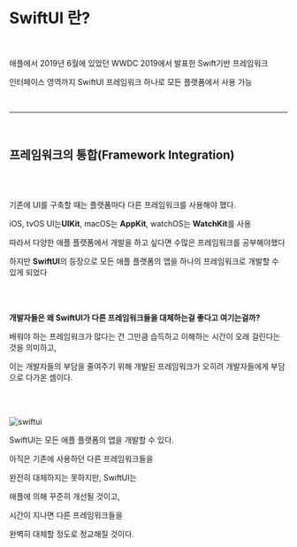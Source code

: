 # SwiftUI 란?
<br><br>
애플에서 2019년 6월에 있었던 WWDC 2019에서 발표한 Swift기반 프레임워크

인터페이스 영역까지 SwiftUI 프레임워크 하나로 모든 플랫폼에서 사용 가능

<br>

---
<br>

## 프레임워크의 통합(Framework Integration)

<br><br>

기존에 UI를 구축할 때는 플랫폼마다 다른 프레임워크를 사용해야 했다. 

iOS, tvOS UI는**UIKit**, macOS는 **AppKit**, watchOS는 **WatchKit**를 사용

따라서 다양한 애플 플랫폼에서 개발을 하고 싶다면 수많은 프레임워크를 공부해야했다

하지만 **SwiftUI**의 등장으로 모든 애플 플랫폼의 앱을 하나의 프레임워크로 개발할 수 있게 되었다

<br><br>

**개발자들은 왜 SwiftUI가 다른 프레임워크들을 대체하는걸 좋다고 여기는걸까?**

배워야 하는 프레임워크가 많다는 건 그만큼 습득하고 이해하는 시간이 오래 걸린다는 것을 의미하고,

이는 개발자들의 부담을 줄여주기 위해 개발된 프레임워크가 오히려 개발자들에게 부담으로 다가온 셈이다.

<br><br>

![swiftui](https://velog.velcdn.com/images/dassy_zh/post/44e1107a-506e-4f46-9e79-7faac3a55144/image.jpeg)
<br>

SwiftUI는 모든 애플 플랫폼의 앱을 개발할 수 있다. 

아직은 기존에 사용하던 다른 프레임워크들을 

완전히 대체하지는 못하지만, SwiftUI는 

애플에 의해 꾸준히 개선될 것이고, 

시간이 지나면 다른 프레임워크들을 

완벽히 대체할 정도로 정교해질 것이다.